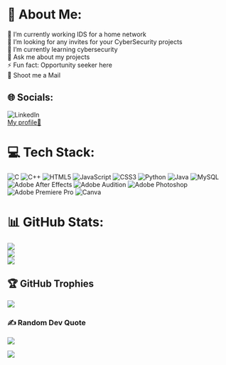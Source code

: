 # 💫 About Me:
🔭 I’m currently working IDS for a home network<br>🤝 I’m looking for any invites for your CyberSecurity projects<br>🌱 I’m currently learning cybersecurity <br>💬 Ask me about my projects<br>⚡ Fun fact: Opportunity seeker here<br>📧 Shoot me a Mail


## 🌐 Socials:
![LinkedIn](https://img.shields.io/badge/LinkedIn-%230077B5.svg?logo=linkedin&logoColor=white)<br><a href="https://linkedin.com/in/KausalSD">My profile🙂</a>

# 💻 Tech Stack:
![C](https://img.shields.io/badge/c-%2300599C.svg?style=for-the-badge&logo=c&logoColor=white) ![C++](https://img.shields.io/badge/c++-%2300599C.svg?style=for-the-badge&logo=c%2B%2B&logoColor=white) ![HTML5](https://img.shields.io/badge/html5-%23E34F26.svg?style=for-the-badge&logo=html5&logoColor=white) ![JavaScript](https://img.shields.io/badge/javascript-%23323330.svg?style=for-the-badge&logo=javascript&logoColor=%23F7DF1E) ![CSS3](https://img.shields.io/badge/css3-%231572B6.svg?style=for-the-badge&logo=css3&logoColor=white) ![Python](https://img.shields.io/badge/python-3670A0?style=for-the-badge&logo=python&logoColor=ffdd54) ![Java](https://img.shields.io/badge/java-%23ED8B00.svg?style=for-the-badge&logo=java&logoColor=white) ![MySQL](https://img.shields.io/badge/mysql-%2300f.svg?style=for-the-badge&logo=mysql&logoColor=white) ![Adobe After Effects](https://img.shields.io/badge/Adobe%20After%20Effects-000058.svg?style=for-the-badge&logo=Adobe%20After%20Effects&logoColor=9494f7) ![Adobe Audition](https://img.shields.io/badge/Adobe%20Audition-000058.svg?style=for-the-badge&logo=Adobe%20Audition&logoColor=#9494f7) ![Adobe Photoshop](https://img.shields.io/badge/adobephotoshop-001d34.svg?style=for-the-badge&logo=adobephotoshop&logoColor=#001d34) ![Adobe Premiere Pro](https://img.shields.io/badge/Adobe%20Premiere%20Pro-00005b.svg?style=for-the-badge&logo=Adobe%20Premiere%20Pro&logoColor=#9999ff) ![Canva](https://img.shields.io/badge/Canva-%2300C4CC.svg?style=for-the-badge&logo=Canva&logoColor=white)
# 📊 GitHub Stats:
![](https://github-readme-stats.vercel.app/api?username=Kauz07&theme=dark&hide_border=false&include_all_commits=false&count_private=false)<br/>
![](https://github-readme-streak-stats.herokuapp.com/?user=Kauz07&theme=dark&hide_border=false)<br/>
![](https://github-readme-stats.vercel.app/api/top-langs/?username=Kauz07&theme=dark&hide_border=false&include_all_commits=false&count_private=false&layout=compact)

## 🏆 GitHub Trophies
![](https://github-profile-trophy.vercel.app/?username=Kauz07&theme=darkhub&no-frame=false&no-bg=true&margin-w=4)

### ✍️ Random Dev Quote
![](https://quotes-github-readme.vercel.app/api?type=horizontal&theme=radical)

[![](https://visitcount.itsvg.in/api?id=Kauz07&icon=4&color=6)](https://visitcount.itsvg.in)
<!--hemlo-->
